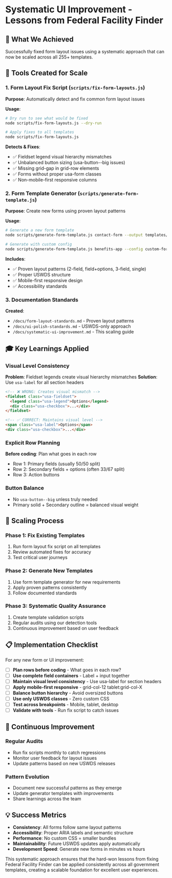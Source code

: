 # Systematic UI Improvement - Lessons from Federal Facility Finder

## 🎯 What We Achieved

Successfully fixed form layout issues using a systematic approach that can now be scaled across all 255+ templates.

## 🔧 Tools Created for Scale

### 1. Form Layout Fix Script (`scripts/fix-form-layouts.js`)
**Purpose**: Automatically detect and fix common form layout issues

**Usage**:
```bash
# Dry run to see what would be fixed
node scripts/fix-form-layouts.js --dry-run

# Apply fixes to all templates
node scripts/fix-form-layouts.js
```

**Detects & Fixes**:
- ✅ Fieldset legend visual hierarchy mismatches
- ✅ Unbalanced button sizing (usa-button--big issues)
- ✅ Missing grid-gap in grid-row elements
- ✅ Forms without proper usa-form classes
- ✅ Non-mobile-first responsive columns

### 2. Form Template Generator (`scripts/generate-form-template.js`)
**Purpose**: Create new forms using proven layout patterns

**Usage**:
```bash
# Generate a new form template
node scripts/generate-form-template.js contact-form --output templates/plain/templates/forms/

# Generate with custom config
node scripts/generate-form-template.js benefits-app --config custom-form.json
```

**Includes**:
- ✅ Proven layout patterns (2-field, field+options, 3-field, single)
- ✅ Proper USWDS structure
- ✅ Mobile-first responsive design
- ✅ Accessibility standards

### 3. Documentation Standards

**Created**:
- `/docs/form-layout-standards.md` - Proven layout patterns
- `/docs/ui-polish-standards.md` - USWDS-only approach
- `/docs/systematic-ui-improvement.md` - This scaling guide

## 🎓 Key Learnings Applied

### Visual Level Consistency
**Problem**: Fieldset legends create visual hierarchy mismatches
**Solution**: Use `usa-label` for all section headers

```html
<!-- ❌ WRONG: Creates visual mismatch -->
<fieldset class="usa-fieldset">
  <legend class="usa-legend">Options</legend>
  <div class="usa-checkbox">...</div>
</fieldset>

<!-- ✅ CORRECT: Maintains visual level -->
<span class="usa-label">Options</span>
<div class="usa-checkbox">...</div>
```

### Explicit Row Planning
**Before coding**: Plan what goes in each row
- Row 1: Primary fields (usually 50/50 split)
- Row 2: Secondary fields + options (often 33/67 split)
- Row 3: Action buttons

### Button Balance
- No `usa-button--big` unless truly needed
- Primary solid + Secondary outline = balanced visual weight

## 🚀 Scaling Process

### Phase 1: Fix Existing Templates
1. Run form layout fix script on all templates
2. Review automated fixes for accuracy
3. Test critical user journeys

### Phase 2: Generate New Templates
1. Use form template generator for new requirements
2. Apply proven patterns consistently
3. Follow documented standards

### Phase 3: Systematic Quality Assurance
1. Create template validation scripts
2. Regular audits using our detection tools
3. Continuous improvement based on user feedback

## 📋 Implementation Checklist

For any new form or UI improvement:

- [ ] **Plan rows before coding** - What goes in each row?
- [ ] **Use complete field containers** - Label + input together
- [ ] **Maintain visual level consistency** - Use usa-label for section headers
- [ ] **Apply mobile-first responsive** - grid-col-12 tablet:grid-col-X
- [ ] **Balance button hierarchy** - Avoid oversized buttons
- [ ] **Use only USWDS classes** - Zero custom CSS
- [ ] **Test across breakpoints** - Mobile, tablet, desktop
- [ ] **Validate with tools** - Run fix script to catch issues

## 🔄 Continuous Improvement

### Regular Audits
- Run fix scripts monthly to catch regressions
- Monitor user feedback for layout issues
- Update patterns based on new USWDS releases

### Pattern Evolution
- Document new successful patterns as they emerge
- Update generator templates with improvements
- Share learnings across the team

## 💡 Success Metrics

- **Consistency**: All forms follow same layout patterns
- **Accessibility**: Proper ARIA labels and semantic structure
- **Performance**: No custom CSS = smaller bundles
- **Maintainability**: Future USWDS updates apply automatically
- **Development Speed**: Generate new forms in minutes vs hours

This systematic approach ensures that the hard-won lessons from fixing Federal Facility Finder can be applied consistently across all government templates, creating a scalable foundation for excellent user experiences.